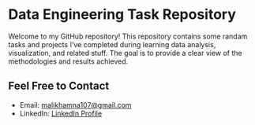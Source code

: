 # Data Engineering Task Repository

Welcome to my GitHub repository! This repository contains some randam tasks and projects I’ve completed during learning data analysis, visualization, and related stuff. The goal is to provide a clear view of the methodologies and results achieved.

## Feel Free to Contact

- Email: malikhamna107@gmail.com
- LinkedIn: [LinkedIn Profile](https://www.linkedin.com/in/hamnamalik107/)
